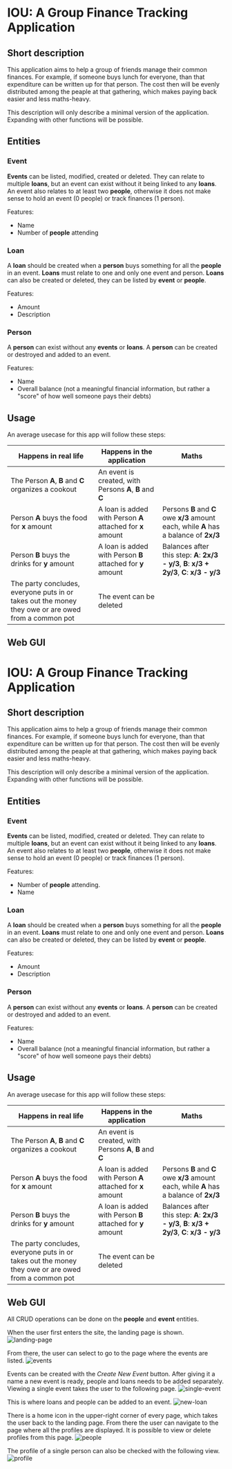 # IOU: A Group Finance Tracking Application

## Short description
This application aims to help a group of friends manage their common finances. For example, if someone buys lunch for everyone, than that expenditure can be written up for that person. The cost then will be evenly distributed among the peaple at that gathering, which makes paying back easier and less maths-heavy.


This description will only describe a minimal version of the application. Expanding with other functions will be possible.

## Entities

### Event
**Events** can be listed, modified, created or deleted. They can relate to multiple **loans**, but an event can exist without it being linked to any **loans**. An event also relates to at least two **people**, otherwise it does not make sense to hold an event (0 people) or track finances (1 person).

Features:
- Name
- Number of **people** attending

### Loan
A **loan** should be created when a **person** buys something for all the **people** in an event. **Loans** must relate to one and only one event and person. **Loans** can also be created or deleted, they can be listed by **event** or **people**.

Features:
- Amount
- Description

### Person
A **person** can exist without any **events** or **loans**. A **person** can be created or destroyed and added to an event.

Features:
- Name
- Overall balance (not a meaningful financial information, but rather a "score" of how well someone pays their debts)

## Usage

An average usecase for this app will follow these steps:

| Happens in real life | Happens in the application | Maths |
| ----------- | ----------- | ----------- |
| The Person **A**, **B** and **C** organizes a cookout | An event is created, with Persons **A**, **B** and **C** ||
| Person **A** buys the food for **x** amount | A loan is added with Person **A** attached for **x** amount | Persons **B** and **C** owe **x/3** amount each, while **A** has a balance of **2x/3** |
| Person **B** buys the drinks for **y** amount |  A loan is added with Person **B** attached for **y** amount | Balances after this step: **A**: **2x/3 - y/3**, **B**: **x/3 + 2y/3**, **C**: **x/3 - y/3** |
| The party concludes, everyone puts in or takes out the money they owe or are owed from a common pot | The event can be deleted | |

## Web GUI
# IOU: A Group Finance Tracking Application

## Short description
This application aims to help a group of friends manage their common finances. For example, if someone buys lunch for everyone, than that expenditure can be written up for that person. The cost then will be evenly distributed among the peaple at that gathering, which makes paying back easier and less maths-heavy.


This description will only describe a minimal version of the application. Expanding with other functions will be possible.

## Entities

### Event
**Events** can be listed, modified, created or deleted. They can relate to multiple **loans**, but an event can exist without it being linked to any **loans**. An event also relates to at least two **people**, otherwise it does not make sense to hold an event (0 people) or track finances (1 person).

Features:
- Number of **people** attending.
- Name

### Loan
A **loan** should be created when a **person** buys something for all the **people** in an event. **Loans** must relate to one and only one event and person. **Loans** can also be created or deleted, they can be listed by **event** or **people**.

Features:
- Amount
- Description

### Person
A **person** can exist without any **events** or **loans**. A **person** can be created or destroyed and added to an event.

Features:
- Name
- Overall balance (not a meaningful financial information, but rather a "score" of how well someone pays their debts)

## Usage

An average usecase for this app will follow these steps:

| Happens in real life | Happens in the application | Maths |
| ----------- | ----------- | ----------- |
| The Person **A**, **B** and **C** organizes a cookout | An event is created, with Persons **A**, **B** and **C** ||
| Person **A** buys the food for **x** amount | A loan is added with Person **A** attached for **x** amount | Persons **B** and **C** owe **x/3** amount each, while **A** has a balance of **2x/3** |
| Person **B** buys the drinks for **y** amount |  A loan is added with Person **B** attached for **y** amount | Balances after this step: **A**: **2x/3 - y/3**, **B**: **x/3 + 2y/3**, **C**: **x/3 - y/3** |
| The party concludes, everyone puts in or takes out the money they owe or are owed from a common pot | The event can be deleted | |

## Web GUI

All CRUD operations can be done on the **people** and **event** entities.

When the user first enters the site, the landing page is shown.
![landing-page](pics/landing_page.png)

From there, the user can select to go to the page where the events are listed.
![events](pics/events.png)

Events can be created with the _Create New Event_ button. After giving it a name a new event is ready, people and loans needs to be added separately. Viewing a single event takes the user to the following page.
![single-event](pics/single_event.png)

This is where loans and people can be added to an event.
![new-loan](pics/add_loan.png)

There is a home icon in the upper-right corner of every page, which takes the user back to the landing page. From there the user can navigate to the page where all the profiles are displayed. It is possible to view or delete profiles from this page.
![people](pics/people.png)

The profile of a single person can also be checked with the following view.
![profile](pics/profile.png)
